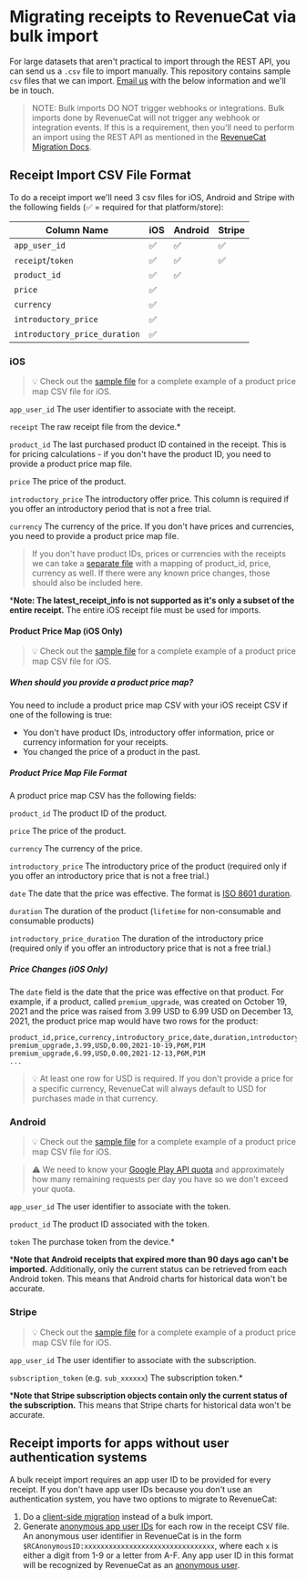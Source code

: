 # Migrating receipts to RevenueCat via bulk import

For large datasets that aren't practical to import through the REST API, you can send us a `.csv` file to import manually. This repository contains sample `csv` files that we can import. [Email us](mailto:support@revenuecat.com) with the below information and we'll be in touch.

> NOTE: Bulk imports DO NOT trigger webhooks or integrations. Bulk imports done by RevenueCat will not trigger any webhook or integration events. If this is a requirement, then you'll need to perform an import using the REST API as mentioned in the [RevenueCat Migration Docs](https://docs.revenuecat.com/docs/migrating-existing-subscriptions#using-the-rest-api). 

## Receipt Import CSV File Format

To do a receipt import we'll need 3 csv files for iOS, Android and Stripe with the following fields (✅ = required for that platform/store):

| Column Name                   | iOS | Android | Stripe |
|-------------------------------|-----|---------|--------|
| `app_user_id`                 | ✅   | ✅       | ✅      |
| `receipt`/`token`             | ✅   | ✅       | ✅      |
| `product_id`                  | ✅   | ✅       |        |
| `price`                       | ✅   |         |        |
| `currency`                    | ✅   |         |        |
| `introductory_price`          | ✅   |         |        |
| `introductory_price_duration` | ✅   |         |        |

### iOS

> 💡 Check out the [sample file](iOS/ios_product_price_map_sample.csv) for a complete example of a product price map CSV file for iOS.

`app_user_id` The user identifier to associate with the receipt.

`receipt` The raw receipt file from the device.*

`product_id` The last purchased product ID contained in the receipt. This is for pricing calculations - if you don't have the product ID, you need to provide a product price map file.

`price` The price of the product.

`introductory_price` The introductory offer price. This column is required if you offer an introductory period that is not a free trial.

`currency` The currency of the price. If you don't have prices and currencies, you need to provide a product price map file.

> If you don't have product IDs, prices or currencies with the receipts we can take a [separate file](#product-price-map-ios-only) with a mapping of product_id, price, currency as well. If there were any known price changes, those should also be included here.

***Note: The latest_receipt_info is not supported as it's only a subset of the entire receipt.** The entire iOS receipt file must be used for imports.

#### Product Price Map (iOS Only)

> 💡 Check out the [sample file](iOS/ios_product_price_map_sample.csv) for a complete example of a product price map CSV file for iOS.

##### When should you provide a product price map?

You need to include a product price map CSV with your iOS receipt CSV if one of the following is true:

- You don't have product IDs, introductory offer information, price or currency information for your receipts.
- You changed the price of a product in the past.

##### Product Price Map File Format

A product price map CSV has the following fields:

`product_id` The product ID of the product.

`price` The price of the product.

`currency` The currency of the price.

`introductory_price` The introductory price of the product (required only if you offer an introductory price that is not a free trial.)

`date` The date that the price was effective. The format is [ISO 8601 duration](https://en.wikipedia.org/wiki/ISO_8601#Durations).

`duration` The duration of the product (`lifetime` for non-consumable and consumable products)

`introductory_price_duration` The duration of the introductory price (required only if you offer an introductory price that is not a free trial.)

##### Price Changes (iOS Only)

The `date` field is the date that the price was effective on that product. For example, if a product, called `premium_upgrade`, was created on October 19, 2021 and the price was raised from 3.99 USD to 6.99 USD on December 13, 2021, the product price map would have two rows for the product:

```
product_id,price,currency,introductory_price,date,duration,introductory_price_duration
premium_upgrade,3.99,USD,0.00,2021-10-19,P6M,P1M
premium_upgrade,6.99,USD,0.00,2021-12-13,P6M,P1M
...
```

> 💡 At least one row for USD is required. If you don't provide a price for a specific currency, RevenueCat will always default to USD for purchases made in that currency.

### Android

> 💡 Check out the [sample file](iOS/ios_product_price_map_sample.csv) for a complete example of a product price map CSV file for iOS.

> ⚠️ We need to know your [Google Play API quota](https://developers.google.com/android-publisher/quotas) and approximately how many remaining requests per day you have so we don't exceed your quota.

`app_user_id` The user identifier to associate with the token.

`product_id` The product ID associated with the token.

`token` The purchase token from the device.*

***Note that Android receipts that expired more than 90 days ago can't be imported.** Additionally, only the current status can be retrieved from each Android token. This means that Android charts for historical data won't be accurate.

### Stripe

> 💡 Check out the [sample file](iOS/ios_product_price_map_sample.csv) for a complete example of a product price map CSV file for iOS.

`app_user_id` The user identifier to associate with the subscription.

`subscription_token` (e.g. `sub_xxxxxx`) The subscription token.*

***Note that Stripe subscription objects contain only the current status of the subscription.** This means that Stripe charts for historical data won't be accurate.

## Receipt imports for apps without user authentication systems

A bulk receipt import requires an app user ID to be provided for every receipt. If you don't have app user IDs because you don't use an authentication system, you have two options to migrate to RevenueCat:

1. Do a [client-side migration](https://docs.revenuecat.com/docs/migrating-existing-subscriptions#client-side-migration) instead of a bulk import.
2. Generate [anonymous app user IDs](https://docs.revenuecat.com/docs/user-ids#anonymous-app-user-ids) for each row in the receipt CSV file. An anonymous user identifier in RevenueCat is in the form `$RCAnonymousID:xxxxxxxxxxxxxxxxxxxxxxxxxxxxxxxx`, where each `x` is either a digit from 1-9 or a letter from A-F. Any app user ID in this format will be recognized by RevenueCat as an [anonymous user](https://docs.revenuecat.com/docs/user-ids#anonymous-app-user-ids).